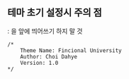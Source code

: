 ## 테마 초기 설정시 주의 점
: 을 앞에 띄어쓰기 하지 말 것
```
/*
    Theme Name: Fincional University
    Author: Choi Dahye
    Version: 1.0
*/
```
